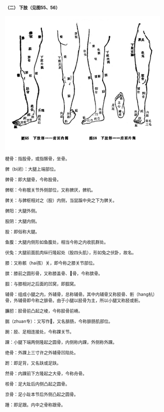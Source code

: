 #### （二） 下肢（见图55、56）

![](img/附形体图55、56.jpg)

楗骨：指股骨，或指髂骨，坐骨。

髀（bi闭）：大腿上端部位。

髀骨：即大腿骨，今称股骨。

髀枢：今称髋关节外侧部位，又称髀厌，髀机。

髀关：与髀枢相对之（股）内侧，当鼠蹊中央之下为髀关。

髀阳：大腿外侧。

股阴：大腿内侧。

股：即俗称大腿。

鱼腹：大腿内侧形如鱼腹处，相当今称之内收肌群处。

伏兔：大腿前面肌肉纵行隆起处（股四头肌），形如兔之伏卧，故名。

膝：又称骸（hai孩）关，即今称之膝关节部位。

膑：膝前之圆形骨，又称膝盖骨、𩓹骨，今称膑骨。

腘：与膝相对之后面的凹窝，即腘窝。

辅骨：组成小腿之内，外辅骨，总称辅骨。其中内辅骨又称胫骨、䯒（hang杭）骨，外辅骨即今称之腓骨。由于小腿以胫骨为主，所以小腿又称胫或䯒。

臁肕：胫骨前凸起之棱，今称胫骨前嵴。

腨（zhuan专）：又写作𨄔，又名腓肠，今称腓肠肌部位。

踠：胫、足相连接处，今称踝关节。

踝：小腿下端两侧隆起之圆骨，内侧称内踝，外侧称外踝。

绝骨：外踝上三寸许之外辅骨凹陷处。

跗：即足背，又名趺或足趺。

然骨：内踝前下方隆起之大骨，今称舟骨。

核骨：足大趾后内侧凸起之圆骨。

京骨：足小趾本节后外侧凸起之圆骨。

踵：即足跟。内中之骨称跟骨。
